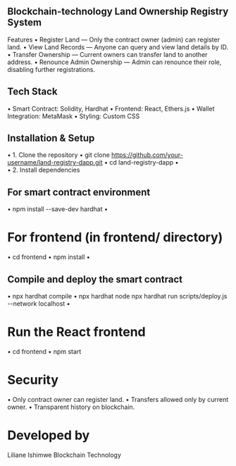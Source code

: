 ## Blockchain-technology Land Ownership Registry System
 Features
•	Register Land — Only the contract owner (admin) can register land.
•	 View Land Records — Anyone can query and view land details by ID.
•	 Transfer Ownership — Current owners can transfer land to another address.
•	 Renounce Admin Ownership — Admin can renounce their role, disabling further registrations.
 ## Tech Stack
•	Smart Contract: Solidity, Hardhat
•	Frontend: React, Ethers.js
•	Wallet Integration: MetaMask
•	Styling: Custom CSS
## Installation & Setup
•	1. Clone the repository
•	git clone https://github.com/your-username/land-registry-dapp.git
•	cd land-registry-dapp
•	
•	2. Install dependencies
## For smart contract environment
•	npm install --save-dev hardhat
•	
# For frontend (in frontend/ directory)
•	cd frontend
•	npm install
•	
## Compile and deploy the smart contract
•	npx hardhat compile
•	npx hardhat node
    npx hardhat run scripts/deploy.js --network localhost
•	
# Run the React frontend
•	cd frontend
•	npm start
 # Security
•	Only contract owner can register land.
•	Transfers allowed only by current owner.
•	Transparent history on blockchain.
# Developed by
Liliane Ishimwe
Blockchain Technology 
